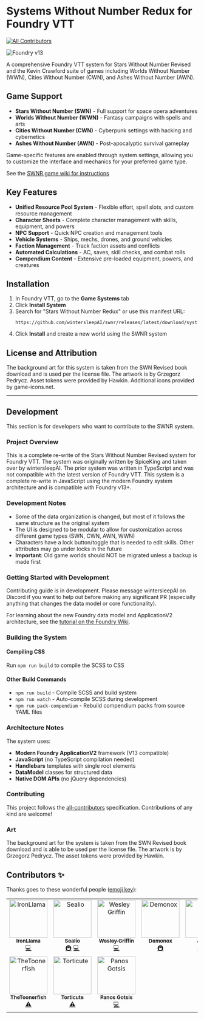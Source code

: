 # Systems Without Number Redux for Foundry VTT
<!-- ALL-CONTRIBUTORS-BADGE:START - Do not remove or modify this section -->
[![All Contributors](https://img.shields.io/badge/all_contributors-10-orange.svg?style=flat-square)](#contributors-)
<!-- ALL-CONTRIBUTORS-BADGE:END -->

![Foundry v13](https://img.shields.io/badge/foundry-v13-green)

A comprehensive Foundry VTT system for Stars Without Number Revised and the Kevin Crawford suite of games including Worlds Without Number (WWN), Cities Without Number (CWN), and Ashes Without Number (AWN).

## Game Support

- **Stars Without Number (SWN)** - Full support for space opera adventures
- **Worlds Without Number (WWN)** - Fantasy campaigns with spells and arts
- **Cities Without Number (CWN)** - Cyberpunk settings with hacking and cybernetics
- **Ashes Without Number (AWN)** - Post-apocalyptic survival gameplay

Game-specific features are enabled through system settings, allowing you to customize the interface and mechanics for your preferred game type.

See the [SWNR game wiki for instructions](https://github.com/wintersleepAI/swnr/wiki)

## Key Features

- **Unified Resource Pool System** - Flexible effort, spell slots, and custom resource management
- **Character Sheets** - Complete character management with skills, equipment, and powers
- **NPC Support** - Quick NPC creation and management tools  
- **Vehicle Systems** - Ships, mechs, drones, and ground vehicles
- **Faction Management** - Track faction assets and conflicts
- **Automated Calculations** - AC, saves, skill checks, and combat rolls
- **Compendium Content** - Extensive pre-loaded equipment, powers, and creatures

## Installation

1. In Foundry VTT, go to the **Game Systems** tab
2. Click **Install System** 
3. Search for "Stars Without Number Redux" or use this manifest URL:
   ```
   https://github.com/wintersleepAI/swnr/releases/latest/download/system.json
   ```
4. Click **Install** and create a new world using the SWNR system


## License and Attribution

The background art for this system is taken from the SWN Revised book download and is used per the license file. The artwork is by Grzegorz Pedrycz. Asset tokens were provided by Hawkin. Additional icons provided by game-icons.net.

---

## Development

This section is for developers who want to contribute to the SWNR system.

### Project Overview

This is a complete re-write of the Stars Without Number Revised system for Foundry VTT. The system was originally written by SpiceKing and taken over by wintersleepAI. The prior system was written in TypeScript and was not compatible with the latest version of Foundry VTT. This system is a complete re-write in JavaScript using the modern Foundry system architecture and is compatible with Foundry v13+.

### Development Notes

- Some of the data organization is changed, but most of it follows the same structure as the original system
- The UI is designed to be modular to allow for customization across different game types (SWN, CWN, AWN, WWN)
- Characters have a lock button/toggle that is needed to edit skills. Other attributes may go under locks in the future
- **Important**: Old game worlds should NOT be migrated unless a backup is made first

### Getting Started with Development

Contributing guide is in development. Please message wintersleepAI on Discord if you want to help out before making any significant PR (especially anything that changes the data model or core functionality).

For learning about the new Foundry data model and ApplicationV2 architecture, see the [tutorial on the Foundry Wiki](https://foundryvtt.wiki/en/development/guides/SD-tutorial).

### Building the System

#### Compiling CSS
Run `npm run build` to compile the SCSS to CSS

#### Other Build Commands
- `npm run build` - Compile SCSS and build system
- `npm run watch` - Auto-compile SCSS during development
- `npm run pack-compendium` - Rebuild compendium packs from source YAML files

### Architecture Notes

The system uses:
- **Modern Foundry ApplicationV2** framework (V13 compatible)
- **JavaScript** (no TypeScript compilation needed)
- **Handlebars** templates with single root elements
- **DataModel** classes for structured data
- **Native DOM APIs** (no jQuery dependencies)

### Contributing

This project follows the [all-contributors](https://github.com/all-contributors/all-contributors) specification. Contributions of any kind are welcome!

### Art 
The background art for the system is taken from the SWN Revised book download and is able to be used per the license file. 
The artwork is by Grzegorz Pedrycz. The asset tokens were provided by Hawkin.

## Contributors ✨

Thanks goes to these wonderful people ([emoji key](https://allcontributors.org/docs/en/emoji-key)):

<!-- ALL-CONTRIBUTORS-LIST:START - Do not remove or modify this section -->
<!-- prettier-ignore-start -->
<!-- markdownlint-disable -->
<table>
  <tbody>
    <tr>
      <td align="center" valign="top" width="14.28%"><a href="https://github.com/CyborgYeti"><img src="https://avatars.githubusercontent.com/u/4867637?v=4?s=100" width="100px;" alt="IronLlama"/><br /><sub><b>IronLlama</b></sub></a><br /><a href="https://github.com/wintersleepAI/swnr/commits?author=CyborgYeti" title="Code">💻</a></td>
      <td align="center" valign="top" width="14.28%"><a href="https://github.com/Sealio956"><img src="https://avatars.githubusercontent.com/u/44585912?v=4?s=100" width="100px;" alt="Sealio"/><br /><sub><b>Sealio</b></sub></a><br /><a href="#infra-Sealio956" title="Infrastructure (Hosting, Build-Tools, etc)">🚇</a> <a href="https://github.com/wintersleepAI/swnr/commits?author=Sealio956" title="Code">💻</a></td>
      <td align="center" valign="top" width="14.28%"><a href="https://github.com/wesleygriffin"><img src="https://avatars.githubusercontent.com/u/6266349?v=4?s=100" width="100px;" alt="Wesley Griffin"/><br /><sub><b>Wesley Griffin</b></sub></a><br /><a href="https://github.com/wintersleepAI/swnr/commits?author=wesleygriffin" title="Code">💻</a></td>
      <td align="center" valign="top" width="14.28%"><a href="https://github.com/Demonox"><img src="https://avatars.githubusercontent.com/u/189772363?v=4?s=100" width="100px;" alt="Demonox"/><br /><sub><b>Demonox</b></sub></a><br /><a href="#infra-Demonox" title="Infrastructure (Hosting, Build-Tools, etc)">🚇</a></td>
      <td align="center" valign="top" width="14.28%"><a href="https://github.com/binary-idiot"><img src="https://avatars.githubusercontent.com/u/13305186?v=4?s=100" width="100px;" alt="Jonah"/><br /><sub><b>Jonah</b></sub></a><br /><a href="#infra-binary-idiot" title="Infrastructure (Hosting, Build-Tools, etc)">🚇</a> <a href="https://github.com/wintersleepAI/swnr/commits?author=binary-idiot" title="Code">💻</a></td>
      <td align="center" valign="top" width="14.28%"><a href="https://github.com/wintersleepAI"><img src="https://avatars.githubusercontent.com/u/88955427?v=4?s=100" width="100px;" alt="wintersleepAI"/><br /><sub><b>wintersleepAI</b></sub></a><br /><a href="#infra-wintersleepAI" title="Infrastructure (Hosting, Build-Tools, etc)">🚇</a> <a href="https://github.com/wintersleepAI/swnr/commits?author=wintersleepAI" title="Tests">⚠️</a> <a href="https://github.com/wintersleepAI/swnr/commits?author=wintersleepAI" title="Code">💻</a></td>
      <td align="center" valign="top" width="14.28%"><a href="https://github.com/badgkat"><img src="https://avatars.githubusercontent.com/u/109937927?v=4?s=100" width="100px;" alt="badgkat"/><br /><sub><b>badgkat</b></sub></a><br /><a href="https://github.com/wintersleepAI/swnr/commits?author=badgkat" title="Tests">⚠️</a> <a href="https://github.com/wintersleepAI/swnr/commits?author=badgkat" title="Code">💻</a></td>
    </tr>
    <tr>
      <td align="center" valign="top" width="14.28%"><a href="https://github.com/TheToonerfish"><img src="https://avatars.githubusercontent.com/u/120363141?v=4?s=100" width="100px;" alt="TheToonerfish"/><br /><sub><b>TheToonerfish</b></sub></a><br /><a href="https://github.com/wintersleepAI/swnr/commits?author=TheToonerfish" title="Tests">⚠️</a></td>
      <td align="center" valign="top" width="14.28%"><a href="https://github.com/Torticute"><img src="https://avatars.githubusercontent.com/u/30007326?v=4?s=100" width="100px;" alt="Torticute"/><br /><sub><b>Torticute</b></sub></a><br /><a href="https://github.com/wintersleepAI/swnr/commits?author=Torticute" title="Tests">⚠️</a></td>
      <td align="center" valign="top" width="14.28%"><a href="https://github.com/pgotsis"><img src="https://avatars.githubusercontent.com/u/7128789?v=4?s=100" width="100px;" alt="Panos Gotsis"/><br /><sub><b>Panos Gotsis</b></sub></a><br /><a href="https://github.com/wintersleepAI/swnr/commits?author=pgotsis" title="Code">💻</a></td>
    </tr>
  </tbody>
</table>

<!-- markdownlint-restore -->
<!-- prettier-ignore-end -->

<!-- ALL-CONTRIBUTORS-LIST:END -->
